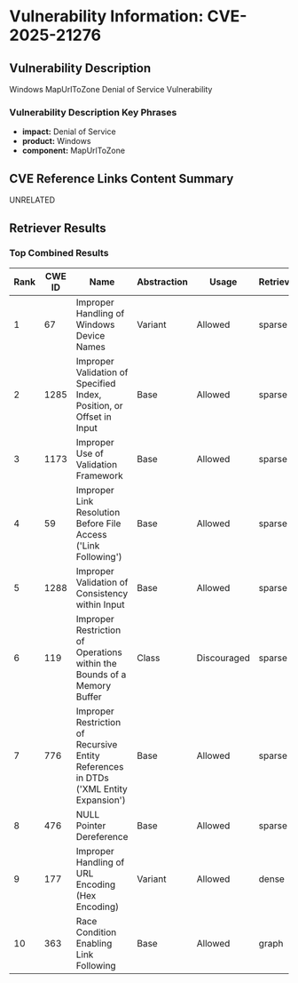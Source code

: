 # Vulnerability Information: CVE-2025-21276

## Vulnerability Description
Windows MapUrlToZone Denial of Service Vulnerability

### Vulnerability Description Key Phrases
- **impact:** Denial of Service
- **product:** Windows
- **component:** MapUrlToZone

## CVE Reference Links Content Summary
UNRELATED

## Retriever Results

### Top Combined Results

| Rank | CWE ID | Name | Abstraction | Usage  | Retrievers | Individual Scores |
|------|--------|------|-------------|-------|------------|-------------------|
| 1 | 67 | Improper Handling of Windows Device Names | Variant | Allowed | sparse | 0.012 |
| 2 | 1285 | Improper Validation of Specified Index, Position, or Offset in Input | Base | Allowed | sparse | 0.011 |
| 3 | 1173 | Improper Use of Validation Framework | Base | Allowed | sparse | 0.011 |
| 4 | 59 | Improper Link Resolution Before File Access ('Link Following') | Base | Allowed | sparse | 0.011 |
| 5 | 1288 | Improper Validation of Consistency within Input | Base | Allowed | sparse | 0.011 |
| 6 | 119 | Improper Restriction of Operations within the Bounds of a Memory Buffer | Class | Discouraged | sparse | 0.011 |
| 7 | 776 | Improper Restriction of Recursive Entity References in DTDs ('XML Entity Expansion') | Base | Allowed | sparse | 0.010 |
| 8 | 476 | NULL Pointer Dereference | Base | Allowed | sparse | 0.010 |
| 9 | 177 | Improper Handling of URL Encoding (Hex Encoding) | Variant | Allowed | dense | 0.499 |
| 10 | 363 | Race Condition Enabling Link Following | Base | Allowed | graph | 0.002 |

